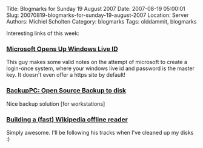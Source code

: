 Title: Blogmarks for Sunday 19 August 2007
Date: 2007-08-19 05:00:01
Slug: 20070819-blogmarks-for-sunday-19-august-2007
Location: Server
Authors: Michiel Scholten
Category: blogmarks
Tags: olddammit, blogmarks

<p>Interesting links of this week:</p>
<h3><a href="http://developers.slashdot.org/comments.pl?sid=272217&amp;cid=20257709">Microsoft Opens Up Windows Live ID</a></h3>
<p>This guy makes some valid notes on the attempt of microsoft to create a login-once system, where your windows live id and password is the master key. It doesn't even offer a https site by default!</p>
<h3><a href="http://backuppc.sourceforge.net/">BackupPC: Open Source Backup to disk</a></h3>
<p>Nice backup solution [for workstations]</p>
<h3><a href="http://www.softlab.ntua.gr/~ttsiod/buildWikipediaOffline.html">Building a (fast) Wikipedia offline reader</a></h3>
<p>Simply awesome. I'll be following his tracks when I've cleaned up my disks :)</p>
